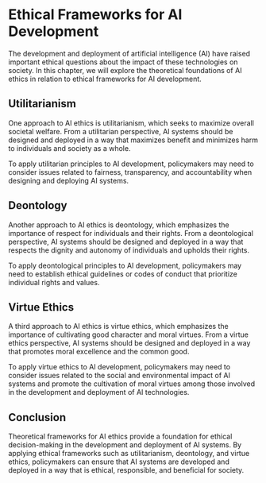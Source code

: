 Ethical Frameworks for AI Development
======================================================================================

The development and deployment of artificial intelligence (AI) have raised important ethical questions about the impact of these technologies on society. In this chapter, we will explore the theoretical foundations of AI ethics in relation to ethical frameworks for AI development.

Utilitarianism
--------------

One approach to AI ethics is utilitarianism, which seeks to maximize overall societal welfare. From a utilitarian perspective, AI systems should be designed and deployed in a way that maximizes benefit and minimizes harm to individuals and society as a whole.

To apply utilitarian principles to AI development, policymakers may need to consider issues related to fairness, transparency, and accountability when designing and deploying AI systems.

Deontology
----------

Another approach to AI ethics is deontology, which emphasizes the importance of respect for individuals and their rights. From a deontological perspective, AI systems should be designed and deployed in a way that respects the dignity and autonomy of individuals and upholds their rights.

To apply deontological principles to AI development, policymakers may need to establish ethical guidelines or codes of conduct that prioritize individual rights and values.

Virtue Ethics
-------------

A third approach to AI ethics is virtue ethics, which emphasizes the importance of cultivating good character and moral virtues. From a virtue ethics perspective, AI systems should be designed and deployed in a way that promotes moral excellence and the common good.

To apply virtue ethics to AI development, policymakers may need to consider issues related to the social and environmental impact of AI systems and promote the cultivation of moral virtues among those involved in the development and deployment of AI technologies.

Conclusion
----------

Theoretical frameworks for AI ethics provide a foundation for ethical decision-making in the development and deployment of AI systems. By applying ethical frameworks such as utilitarianism, deontology, and virtue ethics, policymakers can ensure that AI systems are developed and deployed in a way that is ethical, responsible, and beneficial for society.
